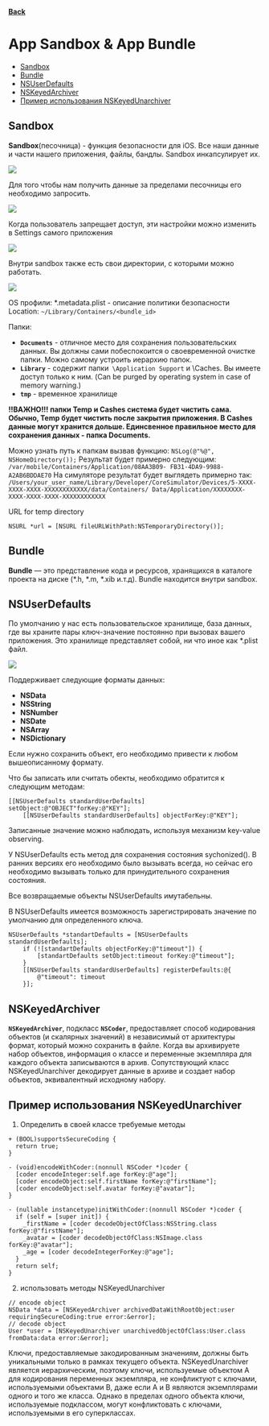 
 **[Back](https://orientcue.github.io/ios/ "Table of Content")**
 
# App Sandbox & App Bundle

<!-- TOC -->
- [Sandbox](#sandbox)
- [Bundle](#bundle)
- [NSUserDefaults](#nsuserdefaults)
- [NSKeyedArchiver](#nskeyedarchiver)
- [Пример использования NSKeyedUnarchiver](#пример-использования-nskeyedunarchiver)
<!-- /TOC -->

##  Sandbox

**Sandbox**(песочница) - функция безопасности для iOS. Все наши данные и части нашего приложения, файлы, бандлы. Sandbox инкапсулирует их. 

<img src="https://github.com/OrientCue/ios/blob/master/_resources/dcd3da3d8b584d14aeae9fad3661e9e9.png?raw=true">

Для того чтобы нам получить данные за пределами песочницы его необходимо запросить. 

<img src="https://github.com/OrientCue/ios/blob/master/_resources/1858bd01213246039b5b03e0d5a659d4.png?raw=true">

Когда пользователь запрещает доступ, эти настройки можно изменить в Settings самого приложения 

<img src="https://github.com/OrientCue/ios/blob/master/_resources/d50ebea4056646409f8f09fa26967c25.png?raw=true">

Внутри sandbox также есть свои директории, с которыми можно работать. 

<img src="https://github.com/OrientCue/ios/blob/master/_resources/9efbce87465644b0a3eb075273648576.png?raw=true">

OS профили:
*.metadata.plist - описание политики безопасности
Location: `~/Library/Containers/<bundle_id>`

Папки:
- **`Documents`** - отличное место для сохранения пользовательских данных. Вы должны сами побеспокоится о своевременной очистке папки. Можно самому устроить иерархию папок. 
- **`Library`** - содержит папки` \Application Support` и \Caches. Вы имеете доступ только к ним. 
(Can be purged by operating system in case of memory warning.)
- **`tmp`** - временное хранилище

**!!ВАЖНО!!! папки Temp и Cashes система будет чистить сама. Обычно, Temp будет чистить после закрытия приложения. В Cashes данные могут хранится дольше. Единсвенное правильное место для сохранения данных - папка Documents.** 

Можно узнать путь к папкам вызвав функцию: 
`NSLog(@"%@", NSHomeDirectory());`
Результат будет примерно следующим: 
`/var/mobile/Containers/Application/08AA3B09- FB31-4DA9-9988-A2AB6BDDAE70`
 На симуляторе результат будет выглядеть примерно так:
`/Users/your_user_name/Library/Developer/CoreSimulator/Devices/5-XXXX-XXXX-XXXX-XXXXXXXXXXXX/data/Containers/ Data/Application/XXXXXXXX-XXXX-XXXX-XXXX-XXXXXXXXXXXX`


URL for temp directory

```objc
NSURL *url = [NSURL fileURLWithPath:NSTemporaryDirectory()];
```
## Bundle
**Bundle** — это представление кода и ресурсов, хранящихся в каталоге проекта на диске (*.h, *.m, *.xib и.т.д). Bundle находится внутри sandbox.  



## NSUserDefaults
По умолчанию у нас есть пользовательское хранилище, база данных, где вы храните пары ключ-значение постоянно при вызовах вашего приложения. Это хранилище представляет собой, ни что иное как *.plist файл. 

<img src="https://github.com/OrientCue/ios/blob/master/_resources/0e0ca22570824ffeb3f3daf15bb4a28b.png?raw=true">


Поддерживает следующие форматы данных:
- **NSData**
- **NSString**
- **NSNumber**
- **NSDate**
- **NSArray**
- **NSDictionary**

Если нужно сохранить объект, его необходимо привести к любом вышеописанному формату. 

Что бы записать или считать обекты, необходимо обратится к следующим методам:

```objc
[[NSUserDefaults standardUserDefaults] setObject:@"OBJECT"forKey:@"KEY"];
    [[NSUserDefaults standardUserDefaults] objectForKey:@"KEY"];
```
Записанные значение можно наблюдать, используя механизм key-value observing. 

У NSUserDefaults есть метод для сохранения состояния sychonized(). В ранних версиях его необходимо было вызывать всегда, но сейчас его необходимо вызывать только для принудительного сохранения состояния. 

Все возвращаемые объекты NSUserDefaults имутабельны. 

В NSUserDefaults имеется возможность зарегистрировать значение по умолчанию для определенного ключа. 

```objc
NSUserDefaults *standartDefaults = [NSUserDefaults standardUserDefaults];
    if (![standartDefaults objectForKey:@"timeout"]) {
        [standartDefaults setObject:timeout forKey:@"timeout"];
    }
    [[NSUserDefaults standardUserDefaults] registerDefaults:@{
        @"timeout": timeout
    }];
```

## NSKeyedArchiver

**`NSKeyedArchiver`**, подкласс **`NSCoder`**, предоставляет способ кодирования объектов (и скалярных значений) в независимый от архитектуры формат, который можно сохранить в файле. Когда вы архивируете набор объектов, информация о классе и переменные экземпляра для каждого объекта записываются в архив.
Сопутствующий класс NSKeyedUnarchiver декодирует данные в архиве и создает набор объектов, эквивалентный исходному набору.

## Пример использования NSKeyedUnarchiver
1)	Определить в своей классе требуемые методы <NSSecureCoding>

```objc
+ (BOOL)supportsSecureCoding {
  return true;
}

- (void)encodeWithCoder:(nonnull NSCoder *)coder {
  [coder encodeInteger:self.age forKey:@"age"];
  [coder encodeObject:self.firstName forKey:@"firstName"];
  [coder encodeObject:self.avatar forKey:@"avatar"];
}

- (nullable instancetype)initWithCoder:(nonnull NSCoder *)coder {
  if (self = [super init]) {
    _firstName = [coder decodeObjectOfClass:NSString.class forKey:@"firstName"];
    _avatar = [coder decodeObjectOfClass:NSImage.class forKey:@"avatar"];
    _age = [coder decodeIntegerForKey:@"age"];
  }
  return self;
}
```

2)	использовать методы NSKeyedUnarchiver

```objc
// encode object
NSData *data = [NSKeyedArchiver archivedDataWithRootObject:user requiringSecureCoding:true error:&error];
// decode object
User *user = [NSKeyedUnarchiver unarchivedObjectOfClass:User.class fromData:data error:&error];
```

Ключи, предоставляемые закодированным значениям, должны быть уникальными только в рамках текущего объекта.
NSKeyedUnarchiver является иерархическим, поэтому ключи, используемые объектом A для кодирования переменных экземпляра, не конфликтуют с ключами, используемыми объектами B, даже если A и B являются экземплярами одного и того же класса.
Однако в пределах одного объекта ключи, используемые подклассом, могут конфликтовать с ключами, используемыми в его суперклассах.




